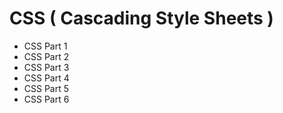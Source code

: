 <h1>CSS ( Cascading Style Sheets )</h1>
<ul>
  <li>CSS Part 1</li>
  <li>CSS Part 2</li>
  <li>CSS Part 3 </li>
  <li>CSS Part 4</li>
  <li>CSS Part 5</li>
  <li>CSS Part 6</li>
</ul>
